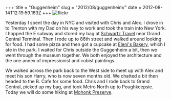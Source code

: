 +++
title = "Guggenheim"
slug = "2012/08/guggenheim/"
date = 2012-08-14T12:19:59.163Z
+++
![flickr](https://www.flickr.com/photos/88096431@N00/sets/72157631063757688/)

Yesterday I spent the day in NYC and visited with Chris and Alex. I drove in to Trenton with my Dad on his way to work and took the train into New York. I hopped the E subway and stored my bag at [Schwartz Travel](http://www.schwartztravel.com) near Grand Central Terminal. Then I rode up to 86th street and walked around looking for food. I had some pizza and then got a cupcake at [Eleni's Bakery](http://elenis.com/), which I ate in the park. I waited for Chris outside the Guggenheim a bit, then we went through the museum together. We both enjoyed the architecture and the one annex of impressionist and cubist paintings.

We walked across the park back to the West side to meet up with Alex and meet his son Harry, who is now seven months old. We chatted a bit then headed to the B. Cafe for some food. Chris and I rode back to Grand Central, picked up my bag, and took Metro North up to Poughkeepsie. Today we will do some hiking at [Mohonk Preserve](http://www.mohonkpreserve.org/).
